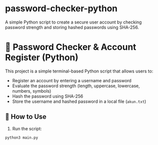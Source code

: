 # password-checker-python
A simple Python script to create a secure user account by checking password strength and storing hashed passwords using SHA-256.
# 🔐 Password Checker & Account Register (Python)

This project is a simple terminal-based Python script that allows users to:

- Register an account by entering a username and password
- Evaluate the password strength (length, uppercase, lowercase, numbers, symbols)
- Hash the password using SHA-256
- Store the username and hashed password in a local file (`akun.txt`)

## 🚀 How to Use

1. Run the script:
```bash
python3 main.py
